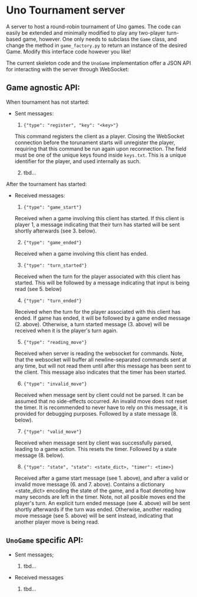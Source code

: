 # Uno Tournament server

A server to host a round-robin tournament of Uno games. The code can easily be extended and minimally modified to play any two-player turn-based game, however. One only needs to subclass the `Game` class, and change the method in `game_factory.py` to return an instance of the desired Game. Modify this interface code however you like!

The current skeleton code and the `UnoGame` implementation offer a JSON API for interacting with the server through WebSocket:

## Game agnostic API:

When tournament has not started: 

 * Sent messages:
     1. `{"type": "register", "key": "<key>"}`

     This command registers the client as a player. Closing the WebSocket connection before the torunament starts will unregister the player, requiring that this command be run again upon reconnection. The <key> field must be one of the unique keys found inside `keys.txt`. This is a unique identifier for the player, and used internally as such.

     2. tbd...

After the tournament has started:
    
 * Received messages:
     1. `{"type": "game_start"}`

     Received when a game involving this client has started. If this client is player 1, a message indicating that their turn has started will be sent shortly afterwards (see 3. below).

     2. `{"type": "game_ended"}`

     Received when a game involving this client has ended.

     3. `{"type": "turn_started"}`

     Received when the turn for the player associated with this client has started. This will be followed by a message indicating that input is being read (see 5. below)

     4. `{"type": "turn_ended"}`

     Received when the turn for the player associated with this client has ended. If game has ended, it will be followed by a game ended message (2. above). Otherwise, a turn started message (3. above) will be received when it is the player's turn again.

     5. `{"type": "reading_move"}`

     Received when server is reading the websocket for commands. Note, that the websocket will buffer all newline-separated commands sent at any time, but will not read them until after this message has been sent to the client. This message also indicates that the timer has been started.

     6. `{"type": "invalid_move"}`

     Received when message sent by client could not be parsed. It can be assumed that no side-effects occurred. An invalid move does not reset the timer. It is recommended to never have to rely on this message, it is provided for debugging purposes. Followed by a state message (8. below).

     7. `{"type": "valid_move"}`

     Received when message sent by client was successfully parsed, leading to a game action. This resets the timer. Followed by a state message (8. below).

     8. `{"type": "state", "state": <state_dict>, "timer": <time>}`

     Received after a game start message (see 1. above), and after a valid or invalid move message (6. and 7. above). Contains a dictionary <state_dict> encoding the state of the game, and a float <time> denoting how many seconds are left in the timer. Note, not all posible moves end the player's turn. An explicit turn ended message (see 4. above) will be sent shortly afterwards if the turn was ended. Otherwise, another reading move message (see 5. above) will be sent instead, indicating that another player move is being read.

## `UnoGame` specific API:
* Sent messages;
    1. tbd...

* Received messages
    1. tbd...
